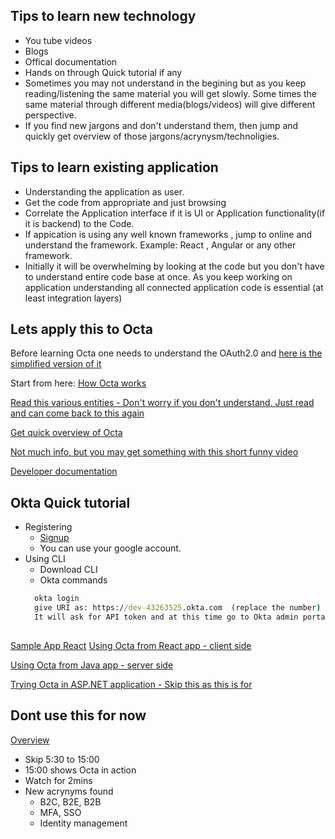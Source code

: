 ## Tips to learn new technology
* You tube videos
* Blogs
* Offical documentation
* Hands on through Quick tutorial if any
* Sometimes you may not understand in the begining but as you keep reading/listening the same material you will get slowly. Some times the same material through different media(blogs/videos) will give different perspective.
* If you find new jargons and don't understand them, then jump and quickly get overview of those jargons/acrynysm/technoligies.

## Tips to learn existing application
* Understanding the application as user.
* Get the code from appropriate and just browsing
* Correlate the Application interface if it is UI or Application functionality(if it is backend) to the Code.
* If appication is using any well known frameworks , jump to online and understand the framework. Example: React , Angular or any other framework.
* Initially it will be overwhelming by looking at the code but you don't have to understand entire code base at once. As you keep working on application understanding all connected application code is essential (at least integration layers)

## Lets apply this to Octa
Before learning Octa one needs to understand the OAuth2.0 and [here is the simplified version of it](https://aaronparecki.com/oauth-2-simplified/)

Start from here: [How Octa works](https://developer.okta.com/docs/concepts/how-okta-works/#what-you-can-do-with-okta)

[Read this various entities - Don't worry if you don't understand. Just read and can come back to this again](https://developer.okta.com/docs/concepts/okta-data-model/)

[Get quick overview of Octa](https://support.okta.com/help/s/article/what-is-okta?language=en_US#:~:text=Okta%20is%20an%20enterprise%2Dgrade,Jun%2028%2C%202022)

[Not much info, but you may get something with this short funny video](https://www.youtube.com/watch?v=11SL-NnGp4E)


[Developer documentation](https://developer.okta.com/)

## Okta Quick tutorial
* Registering
  * [Signup](developer.okta.com/signup)
  * You can use your google account.
* Using CLI
  * Download CLI
  * Okta commands
  ```cmd
    okta login
    give URI as: https://dev-43263525.okta.com  (replace the number)
    It will ask for API token and at this time go to Okta admin portal and create token
    
  ```
[Sample App React](https://github.com/okta/samples-js-react/tree/master/custom-login)
[Using Octa from React app - client side](https://developer.okta.com/docs/guides/sign-into-spa-redirect/react/main/)

[Using Octa from Java app - server side](https://developer.okta.com/docs/guides/sign-into-web-app-redirect/spring-boot/main/)

[Trying Octa in ASP.NET application - Skip this as this is for](https://support.okta.com/help/s/article/what-is-okta?language=en_US#:~:text=Okta%20is%20an%20enterprise%2Dgrade,Jun%2028%2C%202022)

## Dont use this for now
[Overview](https://www.youtube.com/watch?v=V5M9zaxE1mc)
* Skip 5:30 to 15:00 
* 15:00 shows Octa in action
* Watch for 2mins 
* New acrynyms found
  * B2C, B2E, B2B
  * MFA, SSO
  * Identity management
